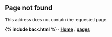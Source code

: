 ## Page not found

This address does not contain the requested page.

**{% include back.html %}** &middot;
**[Home](https://nikahmadz.github.io)**
/ **[pages](https://nikahmadz.github.io/pages)**
